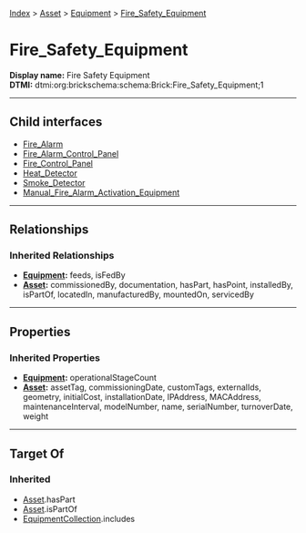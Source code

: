 [Index](../../../Index.md) > [Asset](../../Asset.md) > [Equipment](../Equipment.md) > [Fire_Safety_Equipment](#)
# Fire_Safety_Equipment

**Display name:** Fire Safety Equipment<br />
**DTMI:** dtmi:org:brickschema:schema:Brick:Fire_Safety_Equipment;1

---

## Child interfaces
* [Fire_Alarm](Fire_Alarm.md)
* [Fire_Alarm_Control_Panel](Fire_Alarm_Control_Panel.md)
* [Fire_Control_Panel](Fire_Control_Panel.md)
* [Heat_Detector](Heat_Detector.md)
* [Smoke_Detector](Smoke_Detector.md)
* [Manual_Fire_Alarm_Activation_Equipment](Manual_Fire_Alarm_Activation_Equipment/Manual_Fire_Alarm_Activation_Equipment.md)

---

## Relationships
### Inherited Relationships
* **[Equipment](../Equipment.md):** feeds, isFedBy
* **[Asset](../../Asset.md):** commissionedBy, documentation, hasPart, hasPoint, installedBy, isPartOf, locatedIn, manufacturedBy, mountedOn, servicedBy

---

## Properties
### Inherited Properties
* **[Equipment](../Equipment.md):** operationalStageCount
* **[Asset](../../Asset.md):** assetTag, commissioningDate, customTags, externalIds, geometry, initialCost, installationDate, IPAddress, MACAddress, maintenanceInterval, modelNumber, name, serialNumber, turnoverDate, weight

---

## Target Of
### Inherited
* [Asset](../../Asset.md).hasPart
* [Asset](../../Asset.md).isPartOf
* [EquipmentCollection](../../../Collection/AssetCollection/EquipmentCollection/EquipmentCollection.md).includes
